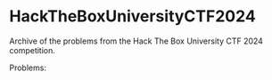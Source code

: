 # HackTheBoxUniversityCTF2024

Archive of the problems from the Hack The Box University CTF 2024 competition.

Problems:

<!-- MDFT . !include_files,max_depth=2 -->
